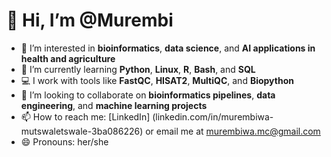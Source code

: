 # 👋 Hi, I’m @Murembi

- 👀 I’m interested in **bioinformatics**, **data science**, and **AI applications in health and agriculture**
- 🌱 I’m currently learning **Python**, **Linux**, **R**, **Bash**, and **SQL**
- 💻 I work with tools like **FastQC**, **HISAT2**, **MultiQC**, and **Biopython**
- 💞️ I’m looking to collaborate on **bioinformatics pipelines**, **data engineering**, and **machine learning projects**
- 📫 How to reach me: [LinkedIn] (linkedin.com/in/murembiwa-mutswaletswale-3ba086226) or email me at murembiwa.mc@gmail.com
- 😄 Pronouns: her/she

<!---
Murembi/Murembi is a ✨ special ✨ repository because its `README.md` (this file) appears on your GitHub profile.
You can click the Preview link to take a look at your changes.
--->
